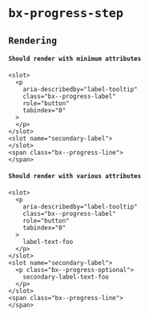 # `bx-progress-step`

## `Rendering`

#### `Should render with minimum attributes`

```
<slot>
  <p
    aria-describedby="label-tooltip"
    class="bx--progress-label"
    role="button"
    tabindex="0"
  >
  </p>
</slot>
<slot name="secondary-label">
</slot>
<span class="bx--progress-line">
</span>

```

#### `Should render with various attributes`

```
<slot>
  <p
    aria-describedby="label-tooltip"
    class="bx--progress-label"
    role="button"
    tabindex="0"
  >
    label-text-foo
  </p>
</slot>
<slot name="secondary-label">
  <p class="bx--progress-optional">
    secondary-label-text-foo
  </p>
</slot>
<span class="bx--progress-line">
</span>

```
